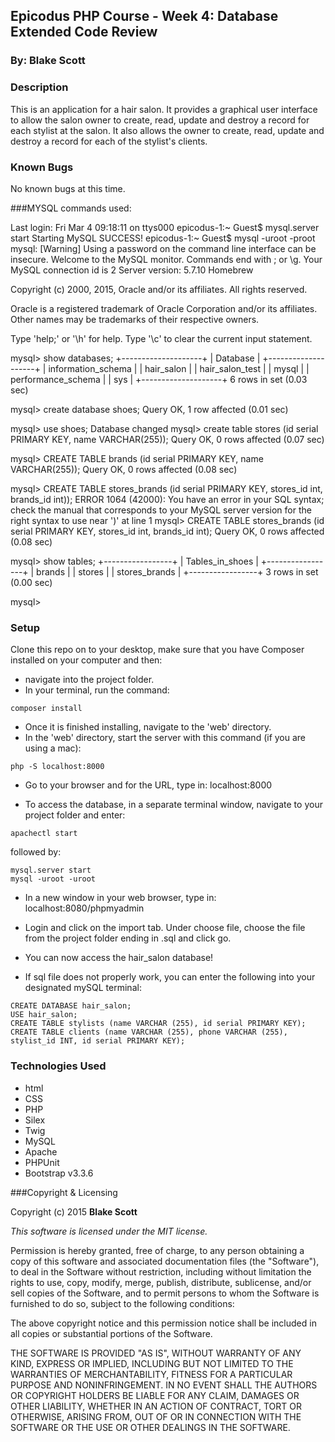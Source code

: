 ## Epicodus PHP Course - Week 4: Database Extended Code Review

### By: Blake Scott

### Description

This is an application for a hair salon.  It provides a graphical user interface to allow the salon owner to create, read, update and destroy a record for each stylist at the salon.  It also allows the owner to create, read, update and destroy a record for each of the stylist's clients.

### Known Bugs

No known bugs at this time.

###MYSQL commands used:

Last login: Fri Mar  4 09:18:11 on ttys000
epicodus-1:~ Guest$ mysql.server start
Starting MySQL
 SUCCESS!
epicodus-1:~ Guest$ mysql -uroot -proot
mysql: [Warning] Using a password on the command line interface can be insecure.
Welcome to the MySQL monitor.  Commands end with ; or \g.
Your MySQL connection id is 2
Server version: 5.7.10 Homebrew

Copyright (c) 2000, 2015, Oracle and/or its affiliates. All rights reserved.

Oracle is a registered trademark of Oracle Corporation and/or its
affiliates. Other names may be trademarks of their respective
owners.

Type 'help;' or '\h' for help. Type '\c' to clear the current input statement.

mysql> show databases;
+--------------------+
| Database           |
+--------------------+
| information_schema |
| hair_salon         |
| hair_salon_test    |
| mysql              |
| performance_schema |
| sys                |
+--------------------+
6 rows in set (0.03 sec)

mysql> create database shoes;
Query OK, 1 row affected (0.01 sec)

mysql> use shoes;
Database changed
mysql> create table stores (id serial PRIMARY KEY, name VARCHAR(255));
Query OK, 0 rows affected (0.07 sec)

mysql> CREATE TABLE brands (id serial PRIMARY KEY, name VARCHAR(255));
Query OK, 0 rows affected (0.08 sec)

mysql> CREATE TABLE stores_brands (id serial PRIMARY KEY, stores_id int, brands_id int));
ERROR 1064 (42000): You have an error in your SQL syntax; check the manual that corresponds to your MySQL server version for the right syntax to use near ')' at line 1
mysql> CREATE TABLE stores_brands (id serial PRIMARY KEY, stores_id int, brands_id int);
Query OK, 0 rows affected (0.08 sec)

mysql> show tables;
+-----------------+
| Tables_in_shoes |
+-----------------+
| brands          |
| stores          |
| stores_brands   |
+-----------------+
3 rows in set (0.00 sec)

mysql> 


### Setup

Clone this repo on to your desktop, make sure that you have Composer installed on your computer and then:
* navigate into the project folder.
* In your terminal, run the command:
```shell
composer install
```
* Once it is finished installing, navigate to the 'web' directory.
* In the 'web' directory, start the server with this command (if you are using a mac):
```shell
php -S localhost:8000
```
* Go to your browser and for the URL, type in: localhost:8000

* To access the database, in a separate terminal window, navigate to your project folder and enter:
```shell
apachectl start
```
followed by:
```shell
mysql.server start
mysql -uroot -uroot
```
* In a new window in your web browser, type in: localhost:8080/phpmyadmin

* Login and click on the import tab. Under choose file, choose the file from the project folder ending in .sql and click go.

* You can now access the hair_salon database!

* If sql file does not properly work, you can enter the following into your designated mySQL terminal:
```shell
CREATE DATABASE hair_salon;
USE hair_salon;
CREATE TABLE stylists (name VARCHAR (255), id serial PRIMARY KEY);
CREATE TABLE clients (name VARCHAR (255), phone VARCHAR (255), stylist_id INT, id serial PRIMARY KEY);
```

### Technologies Used
* html
* CSS
* PHP
* Silex
* Twig
* MySQL
* Apache
* PHPUnit
* Bootstrap v3.3.6

###Copyright & Licensing

Copyright (c) 2015 **Blake Scott**

*This software is licensed under the MIT license.*

Permission is hereby granted, free of charge, to any person obtaining a copy
of this software and associated documentation files (the "Software"), to deal
in the Software without restriction, including without limitation the rights
to use, copy, modify, merge, publish, distribute, sublicense, and/or sell
copies of the Software, and to permit persons to whom the Software is
furnished to do so, subject to the following conditions:

The above copyright notice and this permission notice shall be included in
all copies or substantial portions of the Software.

THE SOFTWARE IS PROVIDED "AS IS", WITHOUT WARRANTY OF ANY KIND, EXPRESS OR
IMPLIED, INCLUDING BUT NOT LIMITED TO THE WARRANTIES OF MERCHANTABILITY,
FITNESS FOR A PARTICULAR PURPOSE AND NONINFRINGEMENT. IN NO EVENT SHALL THE
AUTHORS OR COPYRIGHT HOLDERS BE LIABLE FOR ANY CLAIM, DAMAGES OR OTHER
LIABILITY, WHETHER IN AN ACTION OF CONTRACT, TORT OR OTHERWISE, ARISING FROM,
OUT OF OR IN CONNECTION WITH THE SOFTWARE OR THE USE OR OTHER DEALINGS IN
THE SOFTWARE.
